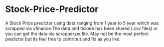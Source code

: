 # Stock-Price-Predictor
A Stock Price predictor using data ranging from 1 year to 5 year which was scrapped via yfinance.The data and tickers has been shared (.csv files) or you can get the data via scrapper.py file. May not be the most perfect predictor but its feel free to contribut and fix as you like.
